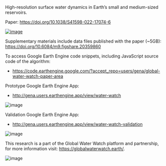 High-resolution surface water dynamics in Earth’s small and medium-sized reservoirs.

Paper: https://doi.org/10.1038/S41598-022-17074-6

[![image](https://user-images.githubusercontent.com/169821/184420138-2d6815e7-4760-4637-9f93-e1beff14fe5e.png)](https://doi.org/10.1038/S41598-022-17074-6)

Supplementary materials include data files published with the paper (~5GB): https://doi.org/10.6084/m9.figshare.20359860

To access Google Earth Engine code snippets, including JavaScript source code of the algorithm:

* https://code.earthengine.google.com/?accept_repo=users/gena/global-water-watch-paper-area

Prototype Google Earth Engine App:

* http://gena.users.earthengine.app/view/water-watch

![image](https://user-images.githubusercontent.com/169821/173349993-94241e2d-585d-4fd9-957e-87cb6e07ce42.png)

Validation Google Earth Engine App:

* http://gena.users.earthengine.app/view/water-watch-validation

![image](https://user-images.githubusercontent.com/169821/180023268-150c42a9-9bc5-428f-b00b-a0e8402e75d2.png)

This research is a part of the Global Water Watch platform and partnership, for more information visit: https://globalwaterwatch.earth/.

![image](https://user-images.githubusercontent.com/169821/180023671-e6e3ab68-c87e-40a6-ad99-5500e8fef81a.png)
